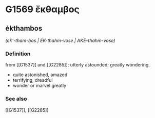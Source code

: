 # G1569 ἔκθαμβος

## ékthambos

_(ek'-tham-bos | EK-thahm-vose | AKE-thahm-vose)_

### Definition

from [[G1537]] and [[G2285]]; utterly astounded; greatly wondering.

- quite astonished, amazed
- terrifying, dreadful
- wonder or marvel greatly

### See also

[[G1537]], [[G2285]]

